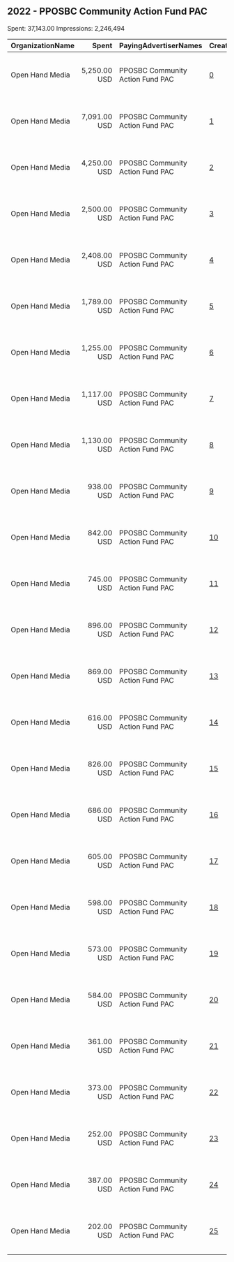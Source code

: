 ## 2022 - PPOSBC Community Action Fund PAC 
Spent: 37,143.00
Impressions: 2,246,494

|OrganizationName|Spent|PayingAdvertiserNames|CreativeUrls|Impressions|Genders|AgeBrackets|CountryCodes|BillingAddresses|CandidateBallotInformation|
|:---|---:|:---|:---|---:|:---|:---|:---|:---|:---|
|Open Hand Media|5,250.00 USD|PPOSBC Community Action Fund PAC|[0](https://www.snap.com/political-ads/asset/cd5839ddc8e6b607a953431a0f3f8e387cd8dd5d580f7744a759ca7e6b8b6bc1?mediaType=mov)|396,137|FEMALE|18+|united states|"235 E. Broadway, Suite 320, Long Beach, CA,Long Beach,90803,US"||
|Open Hand Media|7,091.00 USD|PPOSBC Community Action Fund PAC|[1](https://www.snap.com/political-ads/asset/1ab877e9bd06774e0a3c62dc11a44db4d6ae93d84fdb5beefc8367952b29816c?mediaType=mov)|317,559|FEMALE|18+|united states|"235 E. Broadway, Suite 320, Long Beach, CA,Long Beach,90803,US"||
|Open Hand Media|4,250.00 USD|PPOSBC Community Action Fund PAC|[2](https://www.snap.com/political-ads/asset/be3ce08e12c5dd1078e2aa1f957170b66778edc5d90288e9504e5b90dc8de2c0?mediaType=jpeg)|287,794|FEMALE|18+|united states|"235 E. Broadway, Suite 320, Long Beach, CA,Long Beach,90803,US"||
|Open Hand Media|2,500.00 USD|PPOSBC Community Action Fund PAC|[3](https://www.snap.com/political-ads/asset/1fb3a7dc04cf436912904988dade2ea616f44c6a3e3fedd8af2594ea53638465?mediaType=mov)|170,885|FEMALE|18+|united states|"235 E. Broadway, Suite 320, Long Beach, CA,Long Beach,90803,US"||
|Open Hand Media|2,408.00 USD|PPOSBC Community Action Fund PAC|[4](https://www.snap.com/political-ads/asset/f56f8724cc82de91cfb4184b161e157bb2a5d58553e04612108e41cd35fe33f5?mediaType=mov)|135,490|FEMALE|18+|united states|"235 E. Broadway, Suite 320, Long Beach, CA,Long Beach,90803,US"||
|Open Hand Media|1,789.00 USD|PPOSBC Community Action Fund PAC|[5](https://www.snap.com/political-ads/asset/d5c3db30bf89bbaa9d071fd2ebb3ca9299c9c176e8793e6d26d73972f2ad3656?mediaType=png)|111,783|FEMALE|18+|united states|"235 E. Broadway, Suite 320, Long Beach, CA,Long Beach,90803,US"||
|Open Hand Media|1,255.00 USD|PPOSBC Community Action Fund PAC|[6](https://www.snap.com/political-ads/asset/7003cb7ca7e1d0646c949bcca4b7fda862ece7a7407c4dc85761b987f3d2aa5a?mediaType=png)|77,159|FEMALE|18+|united states|"235 E. Broadway, Suite 320, Long Beach, CA,Long Beach,90803,US"||
|Open Hand Media|1,117.00 USD|PPOSBC Community Action Fund PAC|[7](https://www.snap.com/political-ads/asset/873735aef1ede7c3a4efc722673d5aeeb850b19233affd249d6cf80480bb9f5e?mediaType=png)|68,003|FEMALE|18+|united states|"235 E. Broadway, Suite 320, Long Beach, CA,Long Beach,90803,US"||
|Open Hand Media|1,130.00 USD|PPOSBC Community Action Fund PAC|[8](https://www.snap.com/political-ads/asset/31017902f1b2cd3de914195b0d30e683882fcfee9f77545fcea063ebeadbf5f5?mediaType=png)|65,451|FEMALE|18+|united states|"235 E. Broadway, Suite 320, Long Beach, CA,Long Beach,90803,US"||
|Open Hand Media|938.00 USD|PPOSBC Community Action Fund PAC|[9](https://www.snap.com/political-ads/asset/92e48f91dba534b5faba7c2929a7d68beeb3573fea51536624c5d0f48f21aa44?mediaType=png)|63,215|FEMALE|18+|united states|"235 E. Broadway, Suite 320, Long Beach, CA,Long Beach,90803,US"||
|Open Hand Media|842.00 USD|PPOSBC Community Action Fund PAC|[10](https://www.snap.com/political-ads/asset/50fe4dd40df6f3410875b41a8a52db94a109866b96118dda56d1562303b93dd2?mediaType=png)|60,973|FEMALE|18+|united states|"235 E. Broadway, Suite 320, Long Beach, CA,Long Beach,90803,US"|Ashleigh Aitken for Anaheim Mayor|
|Open Hand Media|745.00 USD|PPOSBC Community Action Fund PAC|[11](https://www.snap.com/political-ads/asset/bb7977c631414c21879b1b39ee7bcb0c5c94f1a5a708975fdf86664abd3363f3?mediaType=png)|56,969|FEMALE|18+|united states|"235 E. Broadway, Suite 320, Long Beach, CA,Long Beach,90803,US"||
|Open Hand Media|896.00 USD|PPOSBC Community Action Fund PAC|[12](https://www.snap.com/political-ads/asset/2351bb47b030b28215e552a724086e12672cc06c63287b50d5b9d1125b9c060f?mediaType=png)|54,370|FEMALE|18+|united states|"235 E. Broadway, Suite 320, Long Beach, CA,Long Beach,90803,US"||
|Open Hand Media|869.00 USD|PPOSBC Community Action Fund PAC|[13](https://www.snap.com/political-ads/asset/d33097e9ccf971c4231759d6d5d11d60e4bc229870f0eb8de1ab3b333a60185c?mediaType=png)|48,234|FEMALE|18+|united states|"235 E. Broadway, Suite 320, Long Beach, CA,Long Beach,90803,US"||
|Open Hand Media|616.00 USD|PPOSBC Community Action Fund PAC|[14](https://www.snap.com/political-ads/asset/3855cc47d5d11118fedcc9c06e0cce279c3d1f49106ba515d1b490b0fd815ac1?mediaType=png)|43,116|FEMALE|18+|united states|"235 E. Broadway, Suite 320, Long Beach, CA,Long Beach,90803,US"||
|Open Hand Media|826.00 USD|PPOSBC Community Action Fund PAC|[15](https://www.snap.com/political-ads/asset/6d8ed4f7ead946eb23d9360d74f754f4f180c9404ad2b3b888179ebd9b1024b2?mediaType=png)|39,583|FEMALE|18+|united states|"235 E. Broadway, Suite 320, Long Beach, CA,Long Beach,90803,US"|Carlos Leon for Anaheim City Council|
|Open Hand Media|686.00 USD|PPOSBC Community Action Fund PAC|[16](https://www.snap.com/political-ads/asset/9efca5bc497691504b86cbdab360d9c440e97a26ed077bb1f7d334f17be3e556?mediaType=png)|38,980|FEMALE|18+|united states|"235 E. Broadway, Suite 320, Long Beach, CA,Long Beach,90803,US"||
|Open Hand Media|605.00 USD|PPOSBC Community Action Fund PAC|[17](https://www.snap.com/political-ads/asset/b5aef0bd1e0b683c1acd65304e9c2b16034ee6d453b0362bfdb959116777035a?mediaType=png)|37,801|FEMALE|18+|united states|"235 E. Broadway, Suite 320, Long Beach, CA,Long Beach,90803,US"||
|Open Hand Media|598.00 USD|PPOSBC Community Action Fund PAC|[18](https://www.snap.com/political-ads/asset/fb82e0d66ac8abc4c215ef7f19a4208dc7b402669a746d83783a729fe3fac526?mediaType=png)|37,466|FEMALE|18+|united states|"235 E. Broadway, Suite 320, Long Beach, CA,Long Beach,90803,US"||
|Open Hand Media|573.00 USD|PPOSBC Community Action Fund PAC|[19](https://www.snap.com/political-ads/asset/e97de588577b805fa0309cf2ef91bb2acc7ac53162be233be23236c475a64b0d?mediaType=mp4)|33,696|FEMALE|18+|united states|"235 E. Broadway, Suite 320, Long Beach, CA,Long Beach,90803,US"|Ashleigh Aitken for Anaheim Mayor|
|Open Hand Media|584.00 USD|PPOSBC Community Action Fund PAC|[20](https://www.snap.com/political-ads/asset/e204324bf9211dada2ac758b1aeb4decac04fafe248ec3ce6a47b410790e9fdf?mediaType=png)|31,844|FEMALE|18+|united states|"235 E. Broadway, Suite 320, Long Beach, CA,Long Beach,90803,US"|Ashleigh Aitken for Anaheim Mayor|
|Open Hand Media|361.00 USD|PPOSBC Community Action Fund PAC|[21](https://www.snap.com/political-ads/asset/f93de9e0dd5093449f425e4fae7647e2a664807baf6307743e02febcf8ed86e3?mediaType=png)|19,179|FEMALE|18+|united states|"235 E. Broadway, Suite 320, Long Beach, CA,Long Beach,90803,US"|Al Jabbar for Anaheim City Council|
|Open Hand Media|373.00 USD|PPOSBC Community Action Fund PAC|[22](https://www.snap.com/political-ads/asset/d616b7e4c3a451426427d3a8485d8f394d5d86b0975be40209dc98fdadb8d22d?mediaType=png)|18,108|FEMALE|18+|united states|"235 E. Broadway, Suite 320, Long Beach, CA,Long Beach,90803,US"|Carlos Leon for Anaheim City Council|
|Open Hand Media|252.00 USD|PPOSBC Community Action Fund PAC|[23](https://www.snap.com/political-ads/asset/cd9d1afb7577cd60a52ef4b9d40cf248a9963eeee1649319c21e9d631209c7cc?mediaType=png)|13,384|FEMALE|18+|united states|"235 E. Broadway, Suite 320, Long Beach, CA,Long Beach,90803,US"|Al Jabbar for Anaheim City Council|
|Open Hand Media|387.00 USD|PPOSBC Community Action Fund PAC|[24](https://www.snap.com/political-ads/asset/f495bccee75437fd63bd4b00654f87949224c4a7d78db8dd81d90ff9c7bdd189?mediaType=png)|12,767|FEMALE|18+|united states|"235 E. Broadway, Suite 320, Long Beach, CA,Long Beach,90803,US"|Al Jabbar for Anaheim City Council|
|Open Hand Media|202.00 USD|PPOSBC Community Action Fund PAC|[25](https://www.snap.com/political-ads/asset/457300324168642168e0f30c9a9b8e2adf6ccce894f72651b271596fe671aa94?mediaType=png)|6,548|FEMALE|18+|united states|"235 E. Broadway, Suite 320, Long Beach, CA,Long Beach,90803,US"|Al Jabbar for Anaheim City Council|
